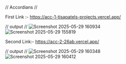 //  Accordians //

First Link :- https://acc-1-tisapatels-projects.vercel.app/ 

// output // 
![Screenshot 2025-05-29 160934](https://github.com/user-attachments/assets/d05a4dfa-e3a2-43fe-a971-5d60500854a3)
![Screenshot 2025-05-29 155819](https://github.com/user-attachments/assets/61efb24e-dcf4-406f-b7ba-fc31b089b00b)


Second Link:- https://acc-2-26ab.vercel.app/

// output // 
![Screenshot 2025-05-29 160348](https://github.com/user-attachments/assets/a49378fb-9118-4746-b320-c5f2c2bc930d)
![Screenshot 2025-05-29 160412](https://github.com/user-attachments/assets/2fdd1c34-fc58-43ae-b338-d24451d4dd16)
